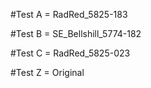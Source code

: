 #Test A = RadRed_5825-183


#Test B = SE_Bellshill_5774-182


#Test C = RadRed_5825-023


#Test Z = Original
